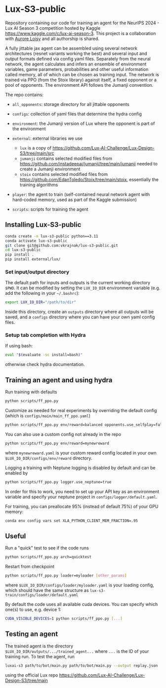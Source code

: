 # Lux-S3-public

Repository containing our code for training an agent for the NeurIPS 2024 - Lux AI Season 3 competition hosted by Kaggle https://www.kaggle.com/c/lux-ai-season-3. This project is a collaboration with [Aurore Loisy](https://github.com/auroreloisy) and all authorship is shared.

A fully jittable jax agent can be assembled using several network architectures (resnet variants working the best) and several input and output formats defined via config yaml files. Separately from the neural network, the agent calculates and infers an ensemble of environment variables, game parameters, probabilities and other useful information called memory, all of which can be chosen as training input. The network is trained via PPO (from the Stoix library) against itself, a fixed opponent or a pool of opponents. The environment API follows the Jumanji convention.

The repo contains:
- `all_opponents`: storage directory for all jittable opponents
- `configs`: collection of yaml files that determine the hydra config
- `environment`: the Jumanji version of Lux where the opponent is part of the environment
- `external`: external libraries we use

  - `lux` is a copy of https://github.com/Lux-AI-Challenge/Lux-Design-S3/tree/main/src
  - `jumanji` contains selected modified files from https://github.com/instadeepai/jumanji/tree/main/jumanji needed to create a Jumanji environment
  - `stoix` contains selected modified files from https://github.com/EdanToledo/Stoix/tree/main/stoix, essentially the training algorithms
- `player`: the agent to train (self-contained neural network agent with hard-coded memory, used as part of the Kaggle submission)
- `scripts`: scripts for training the agent

## Installing Lux-S3-public

``` bash
conda create -n lux-s3-public python==3.11
conda activate lux-s3-public
git clone git@github.com:vkrajnak/lux-s3-public.git
cd lux-s3-public
pip install .
pip install external/lux/
```

### Set input/output directory

The default path for inputs and outputs is the current working directory `$PWD`. 
It can be modified by setting the `LUX_IO_DIR` environment variable (e.g. add the following in your `~/.bashrc`):

``` bash
export LUX_IO_DIR="/path/to/dir"
```

Inside this directory, create an `outputs` directory where all outputs will be saved,
and a `configs` directory where you can have your own yaml config files.

### Setup tab completion with Hydra

If using bash:
``` bash
eval "$(evaluate -sc install=bash)"
```
otherwise check hydra documentation.

## Training an agent and using hydra

Run training with defaults
``` bash
python scripts/ff_ppo.py
```

Customize as needed for real experiments by overriding the default config (which is `configs/main/main_ff_ppo.yaml`)
``` bash
python scripts/ff_ppo.py env/reward=balanced opponents.use_selfplay=false
```

You can also use a custom config not already in the repo
``` bash
python scripts/ff_ppo.py env/reward=mynewreward
```
where `mynewreward.yaml` is your custom reward config located in your own `$LUX_IO_DIR/configs/env/reward` directory.

Logging a training with Neptune logging is disabled by default and can be enabled by
``` bash
python scripts/ff_ppo.py logger.use_neptune=true
```
In order for this to work, you need to set up your API key as an environment variable and specify your neptune project in `configs/logger/default.yaml`.

For training, you can preallocate 95% (instead of default 75%) of your GPU memory:
``` bash
conda env config vars set XLA_PYTHON_CLIENT_MEM_FRACTION=.95
```

## Useful

Run a "quick" test to see if the code runs 
``` bash
python scripts/ff_ppo.py arch=quicktest
```

Restart from checkpoint
``` bash
python scripts/ff_ppo.py loader=myloader [other_params]
```
where `$LUX_IO_DIR/configs/loader/myloader.yaml` is your loading config, which should have the same structure as `lux-s3-train/configs/loader/default.yaml`

By default the code uses all available cuda devices. You can specify which one(s) to use, e.g. device 1:
``` bash
CUDA_VISIBLE_DEVICES=1 python scripts/ff_ppo.py [...]
```

## Testing an agent

The trained agent is the directory `$LUX_IO_DIR/outputs/.../trained_agent...` where `...` is the ID of your training run. To test the agent, run 
``` bash
luxai-s3 path/to/bot/main.py path/to/bot/main.py --output replay.json
```
using the official Lux repo https://github.com/Lux-AI-Challenge/Lux-Design-S3/tree/main
